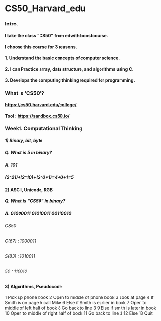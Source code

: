 # CS50_Harvard_edu   
### Intro.   
#### I take the class "CS50" from edwith boostcourse.   
#### I choose this course for 3 reasons.   
#### 1.  Understand the basic concepts of computer science.   
#### 2.  I can Practice array, data structure, and algorithms using C.   
#### 3. Develops the computing thinking required for programming.   
### What is 'CS50'?   
#### <https://cs50.harvard.edu/college/>   
#### Tool : <https://sandbox.cs50.io/>
   
### Week1. Computational Thinking   
##### 1) Binary, bit, byte   
##### Q. What is 5 in binary?   
##### A. 101   
##### (2^2*1)+(2^1*0)+(2^0*1)=4+0+1=5   
#### 2) ASCII, Unicode, RGB   
##### Q. What is "CS50" in binary?   
##### A. 01000011  01010011  00110010   
###### CS50   
###### C(67) : 1000011   
###### S(83) : 1010011   
###### 50 : 110010   
#### 3) Algorithms, Pseudocode

  1 Pick up phone book
  2 Open to middle of phone book
  3 Look at page
  4 If Smith is on page
  5	call Mike
  6 Else if Smith is earlier in book
  7	Open to middle of left half of book
  8	Go back to line 3
  9 Else if smith is later in book
  10	Open to middle of right half of book
  11	Go back to line 3
  12 Else
  13	Quit
  

